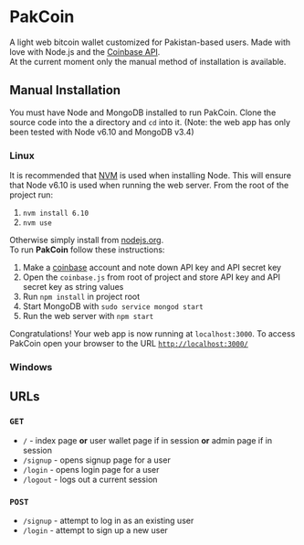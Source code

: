 # PakCoin
A light web bitcoin wallet customized for Pakistan-based users. Made with love with Node.js and the [Coinbase API](https://github.com/coinbase/coinbase-node).  
At the current moment only the manual method of installation is available.

## Manual Installation
You must have Node and MongoDB installed to run PakCoin. Clone the source code into the a directory and `cd` into it. (Note: the web app has only been tested with Node v6.10 and MongoDB v3.4)
### Linux
It is recommended that [NVM](https://github.com/creationix/nvm) is used when installing Node. This will ensure that Node v6.10 is used when running the web server. From the root of the project run:
1. `nvm install 6.10`
2. `nvm use`

Otherwise simply install from [nodejs.org](https://nodejs.org/en/download/).  
To run **PakCoin** follow these instructions:
1. Make a [coinbase](https://www.coinbase.com/?locale=en) account and note down API key and API secret key
2. Open the `coinbase.js` from root of project and store API key and API secret key as string values
3. Run `npm install` in project root
4. Start MongoDB with `sudo service mongod start`
5. Run the web server with `npm start`

Congratulations! Your web app is now running at `localhost:3000`. To access PakCoin open your browser to the URL   [`http://localhost:3000/`](http://localhost:3000/)

### Windows

## URLs
### `GET`
* `/` - index page **or** user wallet page if in session **or** admin page if in session
* `/signup` - opens signup page for a user
* `/login` - opens login page for a user
* `/logout` - logs out a current session
### `POST`
* `/signup` - attempt to log in as an existing user
* `/login` - attempt to sign up a new user
